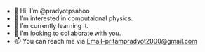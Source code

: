 - 👋 Hi, I’m @pradyotpsahoo
- 👀 I’m interested in computaional physics.
- 🌱 I’m currently learning it.
- 💞️ I’m looking to collaborate with  you.
- 📫 You can reach me via Email-pritampradyot2000@gmail.com

<!---
pradyotpsahoo/pradyotpsahoo is a ✨ special ✨ repository because its `README.md` (this file) appears on your GitHub profile.
You can click the Preview link to take a look at your changes.
--->
